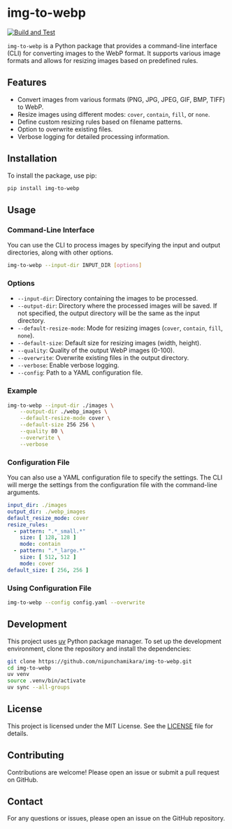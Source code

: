 # img-to-webp

[![Build and Test](https://github.com/nipunchamikara/img-to-webp/actions/workflows/build-and-test.yml/badge.svg)](https://github.com/nipunchamikara/img-to-webp/actions/workflows/build-and-test.yml)

`img-to-webp` is a Python package that provides a command-line interface (CLI) for converting images to the WebP format.
It supports various image formats and allows for resizing images based on predefined rules.

## Features

- Convert images from various formats (PNG, JPG, JPEG, GIF, BMP, TIFF) to WebP.
- Resize images using different modes: `cover`, `contain`, `fill`, or `none`.
- Define custom resizing rules based on filename patterns.
- Option to overwrite existing files.
- Verbose logging for detailed processing information.

## Installation

To install the package, use pip:

```sh
pip install img-to-webp
```

## Usage

### Command-Line Interface

You can use the CLI to process images by specifying the input and output directories, along with other options.

```sh
img-to-webp --input-dir INPUT_DIR [options]
```

### Options

- `--input-dir`: Directory containing the images to be processed.
- `--output-dir`: Directory where the processed images will be saved. If not specified, the output directory will be the
  same as the input directory.
- `--default-resize-mode`: Mode for resizing images (`cover`, `contain`, `fill`, `none`).
- `--default-size`: Default size for resizing images (width, height).
- `--quality`: Quality of the output WebP images (0-100).
- `--overwrite`: Overwrite existing files in the output directory.
- `--verbose`: Enable verbose logging.
- `--config`: Path to a YAML configuration file.

### Example

```sh
img-to-webp --input-dir ./images \
    --output-dir ./webp_images \
    --default-resize-mode cover \
    --default-size 256 256 \
    --quality 80 \
    --overwrite \
    --verbose
```

### Configuration File

You can also use a YAML configuration file to specify the settings. The CLI will merge the settings from the
configuration file with the command-line arguments.

```yaml
input_dir: ./images
output_dir: ./webp_images
default_resize_mode: cover
resize_rules:
  - pattern: ".*_small.*"
    size: [ 128, 128 ]
    mode: contain
  - pattern: ".*_large.*"
    size: [ 512, 512 ]
    mode: cover
default_size: [ 256, 256 ]
```

### Using Configuration File

```sh
img-to-webp --config config.yaml --overwrite
```

## Development

This project uses [uv](https://docs.astral.sh/uv/) Python package manager.
To set up the development environment, clone the repository and install the dependencies:

```sh
git clone https://github.com/nipunchamikara/img-to-webp.git
cd img-to-webp
uv venv
source .venv/bin/activate
uv sync --all-groups
```

## License

This project is licensed under the MIT License. See the [LICENSE](LICENSE) file for details.

## Contributing

Contributions are welcome! Please open an issue or submit a pull request on GitHub.

## Contact

For any questions or issues, please open an issue on the GitHub repository.
